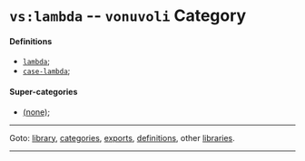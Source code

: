 

<a id='category__vonuvoli__vs_3a_lambda'></a>

# `vs:lambda` -- `vonuvoli` Category


<a id='category__vonuvoli__vs_3a_lambda__definitions'></a>

#### Definitions

 * [`lambda`](../../vonuvoli/definitions/lambda.md#definition__vonuvoli__lambda);
 * [`case-lambda`](../../vonuvoli/definitions/case-lambda.md#definition__vonuvoli__case-lambda);


<a id='category__vonuvoli__vs_3a_lambda__super-categories'></a>

#### Super-categories

 * [(none)](../../vonuvoli/categories/_index.md#toc__vonuvoli__categories);

----

Goto: [library](../../vonuvoli/_index.md#library__vonuvoli), [categories](../../vonuvoli/categories/_index.md#toc__vonuvoli__categories), [exports](../../vonuvoli/exports/_index.md#toc__vonuvoli__exports), [definitions](../../vonuvoli/definitions/_index.md#toc__vonuvoli__definitions), other [libraries](../../_libraries.md#toc__libraries).

----

